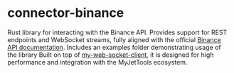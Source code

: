 # connector-binance
Rust library for interacting with the Binance API.
Provides support for REST endpoints and WebSocket streams, fully aligned with the official [Binance API documentation](https://developers.binance.com/docs/binance-spot-api-docs/). Includes an examples folder demonstrating usage of the library
Built on top of [my-web-socket-client](https://github.com/MyJetTools/my-web-socket-client), it is designed for high performance and integration with the MyJetTools ecosystem.
